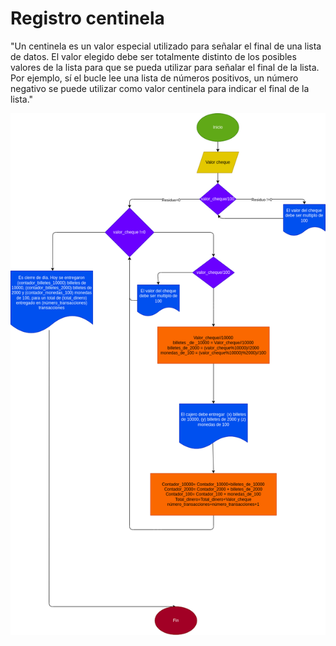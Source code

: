 # Registro centinela

"Un centinela es un valor especial utilizado para señalar el final de una lista de datos. El valor elegido debe ser totalmente distinto de los posibles valores de la lista para que se pueda utilizar para señalar el final de la lista.
Por ejemplo, sí el bucle lee una lista de números positivos, un número negativo se puede utilizar como valor centinela para indicar el final de la lista."

![Diagrama de flujo](Diagramadeflujo.png "Diagrama de flujo de la bimestral")